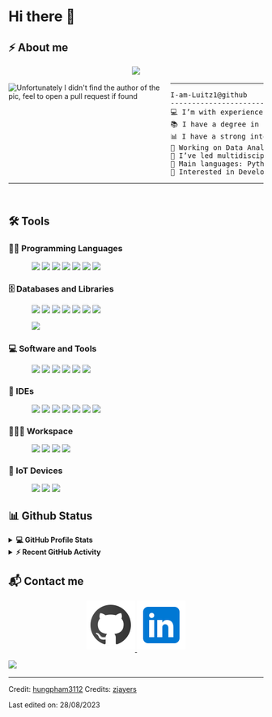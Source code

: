 <h1 align="Left">
Hi there 👋

 ## ⚡️ About me

<!-- Typing SVG by DenverCoder1 - https://github.com/DenverCoder1/readme-typing-svg -->
<p align="center">
  <a href="https://github.com/Luitz1"><img src="https://readme-typing-svg.herokuapp.com/?lines=Data+Analyst;Data+Science+Student;Python+Developer;IoT+Developer;DA%20|DS%20|%20AI%20|%20ML%20Enthusiastic;Always%20learning%20new%20things&center=true&width=380&height=45"></a>
</p>

<img align="left" src="https://media3.giphy.com/media/v1.Y2lkPTc5MGI3NjExNXFibTc4ZXJhc3FyZmFvbzNrd2VhdWlzYWpnM285OW5vdTl0ejg0byZlcD12MV9pbnRlcm5hbF9naWZfYnlfaWQmY3Q9Zw/h8RDGogSns9wpOJFzR/giphy.gif" alt="Unfortunately I didn't find the author of the pic, feel to open a pull request if found" width="320" />
<hr>
<pre>
I-am-Luitz1@github
----------------------------------------------------------------------------------------------------
💻 I’m with experience in data analysis, Business Intelligence, and automation.
📚 I have a degree in Electronic Engineering.
📊 I have a strong interest in Data Science and Artificial Intelligence.
🔭 Working on Data Analyst & Machine Learning.
🌱 I’ve led multidisciplinary teams and executed projects across technological and agricultural environments.
🌟 Main languages: Python and VB.
🚩 Interested in Development, IA, IoT, Big Data, Cybersecurity.
</pre>
<hr>


<br/>

## 🛠️ Tools


### 👨‍💻 Programming Languages
<p align="left"> 
  &emsp;&emsp;&emsp;
  <code><img width="8%" src="https://www.vectorlogo.zone/logos/python/python-ar21.svg"></code>
  <code><img width="8%" src="https://www.vectorlogo.zone/logos/microsoft_vb/microsoft_vb-ar21~bgwhite.svg"></code>
  <code><img width="8%" src="https://www.vectorlogo.zone/logos/mysql/mysql-ar21~bgwhite.svg"></code>
  <code><img width="8%" src="https://www.vhv.rs/dpng/d/605-6050124_c-c-logo-hd-png-download.png"></code>
  <code><img width="8%" src="https://www.vectorlogo.zone/logos/gnu_bash/gnu_bash-ar21~bgwhite.svg"></code>
 <code><img width="8%" src="https://www.diegocalvo.es/wp-content/uploads/2019/05/dax_logo.png"></code>
 <code><img width="8%" src="https://docs.ghielectronics.com/software/micropython/images/micropython.png"></code>
 
  <br />
<p>
 
### 🗄️ Databases and Libraries
<p align="left"> 
  &emsp;&emsp;&emsp;
  <code><img width="8%" src="https://www.vectorlogo.zone/logos/numpy/numpy-ar21~bgwhite.svg"></code>
  <code><img width="8%" src="https://www.vectorlogo.zone/logos/tensorflow/tensorflow-ar21~bgwhite.svg"></code>
  <code><img width="8%" src="https://raw.githubusercontent.com/valohai/ml-logos/d8dfb916e50a93a41f3b1ed2ca7bd3dbc77030a2/pandas.svg"></code>
 <code><img width="8%" src="https://upload.wikimedia.org/wikipedia/commons/thumb/0/05/Scikit_learn_logo_small.svg/260px-Scikit_learn_logo_small.svg.png?20180808062052"></code>
 <code><img width="8%" src="https://raw.githubusercontent.com/gilbarbara/logos/92bb74e98bca1ea1ad794442676ebc4e75038adc/logos/matplotlib.svg"></code>
 <code><img width="8%" src="https://www.vectorlogo.zone/logos/github/github-ar21~bgwhite.svg"></code>
  <code><img width="8%" src="https://www.vectorlogo.zone/logos/kaggle/kaggle-ar21~bgwhite.svg"></code>
  <br />
</p>

<p align="left"> 
  &emsp;&emsp;&emsp; 
  <code><img width="8%" src="https://www.vectorlogo.zone/logos/mongodb/mongodb-ar21~bgwhite.svg"></code>
  <br />
</p>

### 💻 Software and Tools
<p align="left"> 
  &emsp;&emsp;&emsp; 
 <code><img width="8%" src="https://pragmaticworks.com/hs-fs/hubfs/Power-Bi-logo-transparent.png?width=439&name=Power-Bi-logo-transparent.png"></code>
 <code><img width="8%" src="https://www.vectorlogo.zone/logos/mysql/mysql-ar21~bgwhite.svg"></code>
 <code><img width="8%" src="https://profejaime.com/images/2022/08/04/connector-excel-logo.png"></code>
 <code><img width="8%" src="https://www.uexternado.edu.co/wp-content/uploads/2020/10/Matlab-Logo.png"></code>
 <code><img width="8%" src="https://upload.wikimedia.org/wikipedia/commons/thumb/6/6e/AutoCad_new_logo.svg/2560px-AutoCad_new_logo.svg.png"></code>
 <code><img width="8%" src="https://upload.wikimedia.org/wikipedia/commons/thumb/c/c2/QGIS_logo%2C_2017.svg/2560px-QGIS_logo%2C_2017.svg.png"></code>
 
  <br />
</p>

### 📝 IDEs
<p align="left"> 
  &emsp;&emsp;&emsp; 
  <code><img width="8%" src="https://cdn.shortpixel.ai/spai/q_lossy+w_512+to_webp+ret_img+p_h/algotrading101.com/learn/wp-content/uploads/2021/05/Google-Colab-Guide-1024x683.jpg"></code>
  <code><img width="8%" src="https://www.vectorlogo.zone/logos/jupyter/jupyter-ar21~bgwhite.svg"></code>
  <code><img width="8%" src="https://miro.medium.com/v2/resize:fit:1400/0*ydOn9T3LuyMcTOwO"></code>
 <code><img width="8%" src="https://www.vectorlogo.zone/logos/vim/vim-ar21~bgwhite.svg"></code>
 <code><img width="8%" src="https://atareao.es/wp-content/uploads/2017/08/Captura-de-pantalla-de-2017-08-28-10-07-11.png"></code>
 <code><img width="8%" src="https://www.vectorlogo.zone/logos/arduino/arduino-ar21~bgwhite.svg"></code>
<code><img width="4%" src="https://upload.wikimedia.org/wikipedia/commons/e/e2/Thonny_logo.png"></code>
 
 
  <br />
</p>


### 👨🏽‍💻 Workspace
<p align="left"> 
  &emsp;&emsp;&emsp; 
  <code><img width="8%" src="https://www.vectorlogo.zone/logos/debian/debian-ar21~bgwhite.svg"></code>
 <code><img width="8%" src="https://www.vectorlogo.zone/logos/ubuntu/ubuntu-ar21~bgwhite.svg"></code>
  <code><img width="8%" src="https://www.vectorlogo.zone/logos/microsoft/microsoft-ar21~bgwhite.svg"></code>
  <code><img width="8%" src="https://www.vectorlogo.zone/logos/linux/linux-ar21~bgwhite.svg"></code>
 
  <br />
</p>

### 📱 IoT Devices
<p align="left"> 
  &emsp;&emsp;&emsp; 
<code><img width="8%" src="https://www.vectorlogo.zone/logos/raspberrypi/raspberrypi-ar21~bgwhite.svg"></code>
 <code><img width="8%" src="https://www.vectorlogo.zone/logos/arduino/arduino-ar21~bgwhite.svg"></code>
<code><img width="8%" src="https://openthread.io/static/images/ot-contrib-espressif.png"></code>
<br />
</p>
 
## 📊 Github Status


<details>  
  <summary><b>💻 GitHub Profile Stats</b></summary>
  <br/>
  <p align="center">
    <a href="https://github.com/anuraghazra/github-readme-stats"><img alt="Candida's Github Stats" src="https://github-readme-stats.vercel.app/api?username=Luitz1&show_icons=true&count_private=true&theme=algolia" height="192px"/></a>
  <img src="https://github-readme-stats.vercel.app/api/top-langs?username=Luitz1&show_icons=true&locale=en&layout=compact&theme=algolia" alt="candida18" height="192px"/>
  <br/>
  <b>Note:</b> Top languages is only a metric of the languages my public code consists of and doesn't reflect experience or skill level.
  </p>
</details>

<details> 
  <summary><b>⚡ Recent GitHub Activity</b></summary>
  <br/>
   <a href="https://github.com/Luitz1"><img alt="Luitz1's Activity Graph" src="https://github-readme-activity-graph.vercel.app/graph?username=Luitz1&theme=react-dark&hide_border=true&area=true" /></a>
  <br/>

</details>


## 📬 Contact me
<p align=center>
    <a href="https://github.com/Luitz1" target="_blank">
        <img src="https://raw.githubusercontent.com/hungpham3112/hungpham3112/main/assets/github.svg" alt=github style="margin-bottom: 5px;" />
    </a>
    <a href="https://www.linkedin.com/in/luis-enrique-rios-ben%C3%ADtez/" target="_blank">
        <img src="https://raw.githubusercontent.com/hungpham3112/hungpham3112/main/assets/linkedin.svg" alt=linkedin style="margin-bottom: 5px;" />
    </a>
</p>

<img src="https://user-images.githubusercontent.com/73097560/115834477-dbab4500-a447-11eb-908a-139a6edaec5c.gif" />

---

Credit: [hungpham3112](https://github.com/hungpham3112)
Credits: [zjayers](https://github.com/zjayers)

Last edited on: 28/08/2023
